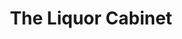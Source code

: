 ---
title: "The Liquor Cabinet"
url: /pryor-creek/the-liquor-cabinet-north-mill-street/
shop: alcohol
---